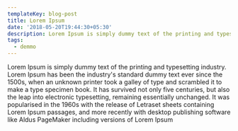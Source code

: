 ```yaml
---
templateKey: blog-post
title: Lorem Ipsum
date: '2018-05-20T19:44:30+05:30'
description: Lorem Ipsum is simply dummy text of the printing and typesetting industry.
tags:
  - demmo
---
```

Lorem Ipsum is simply dummy text of the printing and typesetting industry. Lorem Ipsum has been the industry's standard dummy text ever since the 1500s, when an unknown printer took a galley of type and scrambled it to make a type specimen book. It has survived not only five centuries, but also the leap into electronic typesetting, remaining essentially unchanged. It was popularised in the 1960s with the release of Letraset sheets containing Lorem Ipsum passages, and more recently with desktop publishing software like Aldus PageMaker including versions of Lorem Ipsum
